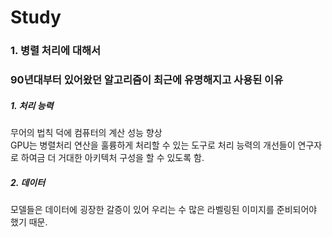 # Study

### 1. 병렬 처리에 대해서
### 90년대부터 있어왔던 알고리즘이 최근에 유명해지고 사용된 이유  
##### 1. 처리 능력  
무어의 법칙 덕에 컴퓨터의 계산 성능 향상  
GPU는 병렬처리 연산을 훌륭하게 처리할 수 있는 도구로 처리 능력의 개선들이 연구자로 하여금 더 거대한 아키텍처 구성을 할 수 있도록 함.  
##### 2. 데이터  
모델들은 데이터에 굉장한 갈증이 있어 우리는 수 많은 라벨링된 이미지를 준비되어야 했기 때문.
